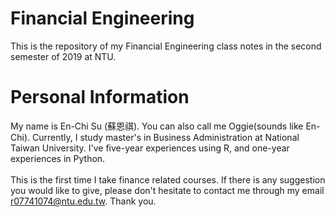# Financial Engineering

This is the repository of my Financial Engineering class notes in the second semester of 2019 at NTU.

# Personal Information
My name is En-Chi Su (蘇恩祺). You can also call me Oggie(sounds like En-Chi). Currently, I study master's in Business Administration at National Taiwan University. I've five-year experiences using R, and one-year experiences in Python. <br />
<br />
This is the first time I take finance related courses. If there is any suggestion you would like to give, please don't hesitate to contact me through my email r07741074@ntu.edu.tw. Thank you.
